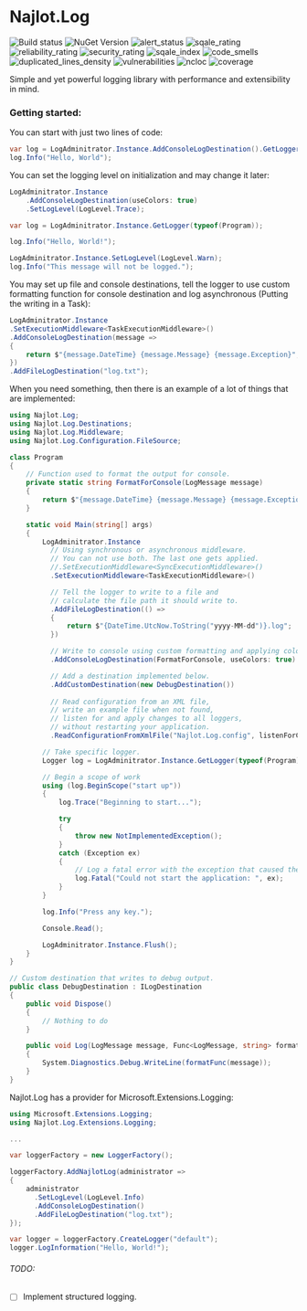 # Najlot.Log 

![Build status](https://dev.azure.com/Najlot/Log/_apis/build/status/Log%20msbuild?branchName=master) ![NuGet Version](https://img.shields.io/nuget/v/Najlot.Log.svg) ![alert_status](https://sonarcloud.io/api/project_badges/measure?project=najlot_Log&metric=alert_status) ![sqale_rating](https://sonarcloud.io/api/project_badges/measure?project=najlot_Log&metric=sqale_rating) ![reliability_rating](https://sonarcloud.io/api/project_badges/measure?project=najlot_Log&metric=reliability_rating) ![security_rating](https://sonarcloud.io/api/project_badges/measure?project=najlot_Log&metric=security_rating) ![sqale_index](https://sonarcloud.io/api/project_badges/measure?project=najlot_Log&metric=sqale_index) ![code_smells](https://sonarcloud.io/api/project_badges/measure?project=najlot_Log&metric=code_smells) ![duplicated_lines_density](https://sonarcloud.io/api/project_badges/measure?project=najlot_Log&metric=duplicated_lines_density) ![vulnerabilities](https://sonarcloud.io/api/project_badges/measure?project=najlot_Log&metric=vulnerabilities) ![ncloc](https://sonarcloud.io/api/project_badges/measure?project=najlot_Log&metric=ncloc) ![coverage](https://sonarcloud.io/api/project_badges/measure?project=najlot_Log&metric=coverage)

Simple and yet powerful logging library with performance and extensibility in mind.

### Getting started:
You can start with just two lines of code:
```csharp
var log = LogAdminitrator.Instance.AddConsoleLogDestination().GetLogger(typeof(Program));
log.Info("Hello, World");
```

You can set the logging level on initialization and may change it later:
```csharp
LogAdminitrator.Instance
	.AddConsoleLogDestination(useColors: true)
	.SetLogLevel(LogLevel.Trace);

var log = LogAdminitrator.Instance.GetLogger(typeof(Program));

log.Info("Hello, World!");

LogAdminitrator.Instance.SetLogLevel(LogLevel.Warn);
log.Info("This message will not be logged.");
```

You may set up file and console destinations, 
tell the logger to use custom formatting function for console destination and log asynchronous (Putting the writing in a Task):
```csharp
LogAdminitrator.Instance
.SetExecutionMiddleware<TaskExecutionMiddleware>()
.AddConsoleLogDestination(message =>
{
	return $"{message.DateTime} {message.Message} {message.Exception}";
})
.AddFileLogDestination("log.txt");
```

When you need something, then there is an example of a lot of things that are implemented:
```csharp
using Najlot.Log;
using Najlot.Log.Destinations;
using Najlot.Log.Middleware;
using Najlot.Log.Configuration.FileSource;

class Program
{
	// Function used to format the output for console.
	private static string FormatForConsole(LogMessage message)
	{
		return $"{message.DateTime} {message.Message} {message.Exception}";
	}

	static void Main(string[] args)
	{
		LogAdminitrator.Instance
		  // Using synchronous or asynchronous middleware.
		  // You can not use both. The last one gets applied.
		  //.SetExecutionMiddleware<SyncExecutionMiddleware>()
		  .SetExecutionMiddleware<TaskExecutionMiddleware>()

		  // Tell the logger to write to a file and
		  // calculate the file path it should write to.
		  .AddFileLogDestination(() =>
		  {
			  return $"{DateTime.UtcNow.ToString("yyyy-MM-dd")}.log";
		  })

		  // Write to console using custom formatting and applying colors for different loglevels
		  .AddConsoleLogDestination(FormatForConsole, useColors: true)

		  // Add a destination implemented below.
		  .AddCustomDestination(new DebugDestination())
		  
		  // Read configuration from an XML file,
		  // write an example file when not found,
		  // listen for and apply changes to all loggers, 
		  // without restarting your application.
		  .ReadConfigurationFromXmlFile("Najlot.Log.config", listenForChanges: true, writeExampleIfSourceDoesNotExists: true);

		// Take specific logger.
		Logger log = LogAdminitrator.Instance.GetLogger(typeof(Program));

		// Begin a scope of work
		using (log.BeginScope("start up"))
		{
			log.Trace("Beginning to start...");

			try
			{
				throw new NotImplementedException();
			}
			catch (Exception ex)
			{
				// Log a fatal error with the exception that caused the error.
				log.Fatal("Could not start the application: ", ex);
			}
		}

		log.Info("Press any key.");

		Console.Read();

		LogAdminitrator.Instance.Flush();
	}
}

// Custom destination that writes to debug output.
public class DebugDestination : ILogDestination
{
	public void Dispose()
	{
		// Nothing to do
	}

	public void Log(LogMessage message, Func<LogMessage, string> formatFunc)
	{
		System.Diagnostics.Debug.WriteLine(formatFunc(message));
	}
}
```

Najlot.Log has a provider for Microsoft.Extensions.Logging:
```csharp
using Microsoft.Extensions.Logging;
using Najlot.Log.Extensions.Logging;

...

var loggerFactory = new LoggerFactory();

loggerFactory.AddNajlotLog(administrator =>
{
	administrator
	  .SetLogLevel(LogLevel.Info)
	  .AddConsoleLogDestination()
	  .AddFileLogDestination("log.txt");
});

var logger = loggerFactory.CreateLogger("default");
logger.LogInformation("Hello, World!");
```

###### TODO:
- [ ] Implement structured logging.
